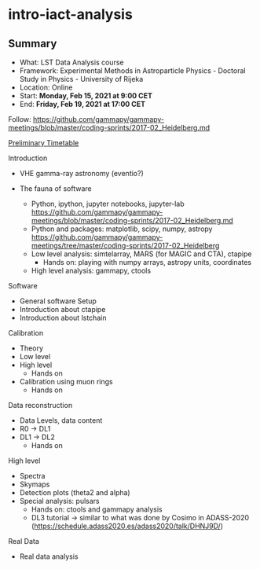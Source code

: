 # intro-iact-analysis

## Summary

* What: LST Data Analysis course
* Framework: Experimental Methods in Astroparticle Physics - Doctoral Study in Physics - University of Rijeka
* Location: Online 
* Start: **Monday, Feb 15, 2021 at 9:00 CET**
* End: **Friday, Feb 19, 2021 at 17:00 CET**


Follow: https://github.com/gammapy/gammapy-meetings/blob/master/coding-sprints/2017-02_Heidelberg.md

[Preliminary Timetable](https://github.com/rlopezcoto/intro-iact-analysis/blob/main/timetable.md)

Introduction
- VHE gamma-ray astronomy
  (eventio?)

- The fauna of software
  - Python, ipython, jupyter notebooks, jupyter-lab
  https://github.com/gammapy/gammapy-meetings/blob/master/coding-sprints/2017-02_Heidelberg.md
  - Python and packages: matplotlib, scipy, numpy, astropy
    https://github.com/gammapy/gammapy-meetings/tree/master/coding-sprints/2017-02_Heidelberg
  - Low level analysis: simtelarray, MARS (for MAGIC and CTA), ctapipe
    - Hands on: playing with numpy arrays, astropy units, coordinates
  - High level analysis: gammapy, ctools  

Software
- General software Setup
- Introduction about ctapipe
- Introduction about lstchain


Calibration
- Theory
- Low level
- High level
  - Hands on
- Calibration using muon rings
  - Hands on

Data reconstruction
- Data Levels, data content
- R0 -> DL1
- DL1 -> DL2
  - Hands on

High level
- Spectra
- Skymaps
- Detection plots (theta2 and alpha)
- Special analysis: pulsars
  - Hands on: ctools and gammapy analysis
  - DL3 tutorial -> similar to what was done by Cosimo in ADASS-2020 (https://schedule.adass2020.es/adass2020/talk/DHNJ9D/)



Real Data
- Real data analysis
